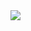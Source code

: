 <img src="https://github-readme-stats.vercel.app/api?username=zero2ditf&&show_icons=true&title_color=yellow&icon_color=#FFD700&text_color=black&bg_color=white">
